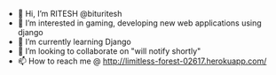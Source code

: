 - 👋 Hi, I’m RITESH @bituritesh
- 👀 I’m interested in gaming, developing new web applications using django
- 🌱 I’m currently learning Django
- 💞️ I’m looking to collaborate on "will notify shortly"
- 📫 How to reach me @ http://limitless-forest-02617.herokuapp.com/

<!---
bituritesh/bituritesh is a ✨ special ✨ repository because its `README.md` (this file) appears on your GitHub profile.
You can click the Preview link to take a look at your changes.
--->
